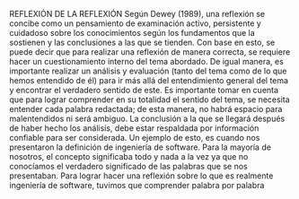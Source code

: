 REFLEXIÓN DE LA REFLEXIÓN
Según Dewey (1989), una reflexión se concibe como un pensamiento de examinación activo, persistente y cuidadoso sobre los conocimientos según los fundamentos que la sostienen y las conclusiones a las que se tienden.
Con base en esto, se puede decir que para realizar una reflexión de manera correcta, se requiere hacer un cuestionamiento interno del tema abordado. De igual manera, es importante realizar un análisis  y  evaluación (tanto del tema como de lo que hemos entendido de él) para ir más allá del entendimiento general del tema y encontrar el verdadero sentido de este.
Es importante tomar en cuenta que para lograr comprender en su totalidad el sentido del tema, se necesita entender cada palabra redactada; de esta manera, no habrá espacio para malentendidos ni será ambiguo.
La conclusión a la que se llegará después de haber hecho los análisis, debe estar respaldada por información confiable para ser considerada.
Un ejemplo de esto, es cuando nos presentaron la definición de ingeniería de software. Para la mayoría de nosotros, el concepto significaba todo y nada a la vez ya que no conocíamos el verdadero significado de las palabras que se nos presentaban. Para lograr hacer una reflexión sobre lo que es realmente ingeniería de software, tuvimos que comprender palabra por palabra

